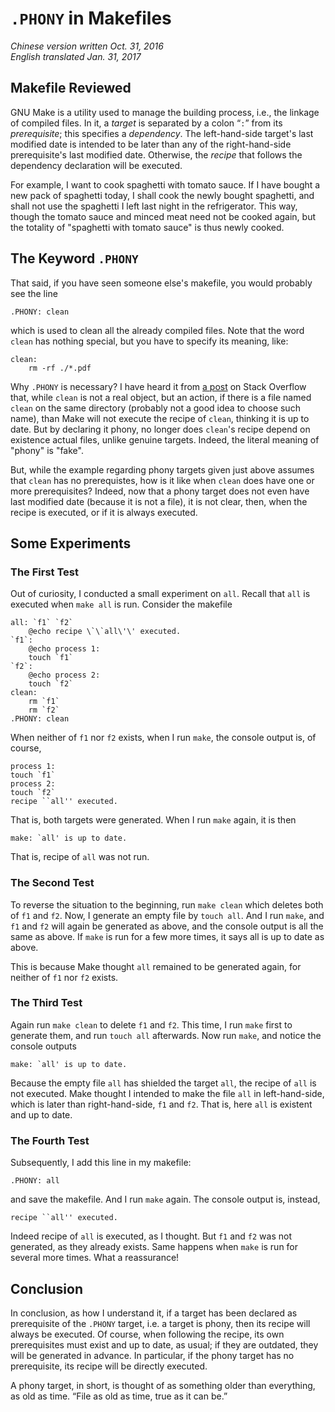 # `.PHONY` in Makefiles

*Chinese version written Oct. 31, 2016* \
*English translated Jan. 31, 2017*

## Makefile Reviewed

GNU Make is a utility used to manage the building process, i.e., the linkage of compiled files. In it, a *target* is separated by a colon “`:`” from its *prerequisite*; this specifies a *dependency*. The left-hand-side target's last modified date is intended to be later than any of the right-hand-side prerequisite's last modified date. Otherwise, the *recipe* that follows the dependency declaration will be executed.

For example, I want to cook spaghetti with tomato sauce. If I have bought a new pack of spaghetti today, I shall cook the newly bought spaghetti, and shall not use the spaghetti I left last night in the refrigerator. This way, though the tomato sauce and minced meat need not be cooked again, but the totality of "spaghetti with tomato sauce" is thus newly cooked.

## The Keyword `.PHONY`

That said, if you have seen someone else's makefile, you would probably see the line

    .PHONY: clean

which is used to clean all the already compiled files. Note that the word `clean` has nothing special, but you have to specify its meaning, like:

    clean:
        rm -rf ./*.pdf

Why `.PHONY` is necessary? I have heard it from [a post](http://stackoverflow.com/questions/2145590/what-is-the-purpose-of-phony-in-a-makefile) on Stack Overflow that, while `clean` is not a real object, but an action, if there is a file named `clean` on the same directory (probably not a good idea to choose such name), than Make will not execute the recipe of `clean`, thinking it is up to date. But by declaring it phony, no longer does `clean`'s recipe depend on existence actual files, unlike genuine targets. Indeed, the literal meaning of "phony" is "fake".

But, while the example regarding phony targets given just above assumes that `clean` has no prerequistes, how is it like when `clean` does have one or more prerequisites? Indeed, now that a phony target does not even have last modified date (because it is not a file), it is not clear, then, when the recipe is executed, or if it is always executed.

## Some Experiments

### The First Test

Out of curiosity, I conducted a small experiment on `all`. Recall that `all` is executed when `make all` is run. Consider the makefile

    all: `f1` `f2`
    	@echo recipe \`\`all\'\' executed.
    `f1`:
    	@echo process 1:
    	touch `f1`
    `f2`:
    	@echo process 2:
    	touch `f2`
    clean:
    	rm `f1`
    	rm `f2`
    .PHONY: clean

When neither of `f1` nor `f2` exists, when I run `make`, the console output is, of course, 

    process 1:
    touch `f1`
    process 2:
    touch `f2`
    recipe ``all'' executed.

That is, both targets were generated. When I run `make` again, it is then

    make: `all' is up to date.

That is, recipe of `all` was not run.

### The Second Test

To reverse the situation to the beginning, run `make clean` which deletes both of `f1` and `f2`. Now, I generate an empty file by `touch all`. And I run `make`, and `f1` and `f2` will again be generated as above, and the console output is all the same as above. If `make` is run for a few more times, it says all is up to date as above.

This is because Make thought `all` remained to be generated again, for neither of `f1` nor `f2` exists.

### The Third Test

Again run `make clean` to delete `f1` and `f2`. This time, I run `make` first to generate them, and run `touch all` afterwards. Now run `make`, and notice the console outputs

    make: `all' is up to date.

Because the empty file `all` has shielded the target `all`, the recipe of `all` is not executed. Make thought I intended to make the file `all` in left-hand-side, which is later than right-hand-side, `f1` and `f2`. That is, here `all` is existent and up to date.

### The Fourth Test

Subsequently, I add this line in my makefile:

    .PHONY: all

and save the makefile. And I run `make` again. The console output is, instead,

    recipe ``all'' executed.

Indeed recipe of `all` is executed, as I thought. But `f1` and `f2` was not generated, as they already exists. Same happens when `make` is run for several more times. What a reassurance!

## Conclusion

In conclusion, as how I understand it, if a target has been declared as prerequisite of the `.PHONY` target, i.e. a target is phony, then its recipe will always be executed. Of course, when following the recipe, its own prerequisites must exist and up to date, as usual; if they are outdated, they will be generated in advance. In particular, if the phony target has no prerequisite, its recipe will be directly executed.

A phony target, in short, is thought of as something older than everything, as old as time. “File as old as time, true as it can be.”
